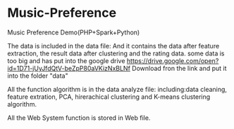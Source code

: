 # Music-Preference
Music Preference Demo(PHP+Spark+Python)

The data is included in the data file:
And it contains the data after feature extraction, the result data after clustering and the rating data.
some data is too big and has put into the google drive
https://drive.google.com/open?id=1D71-jUyJfdQtV-beZpP80aVKizNxBLNf
Download fron the link and put it into the folder "data"

All the function algorithm is in the data analyze file:
including:data cleaning, feature extration, PCA, hirerachical clustering and K-means clustering algorithm.

All the Web System function is stored in Web file.
